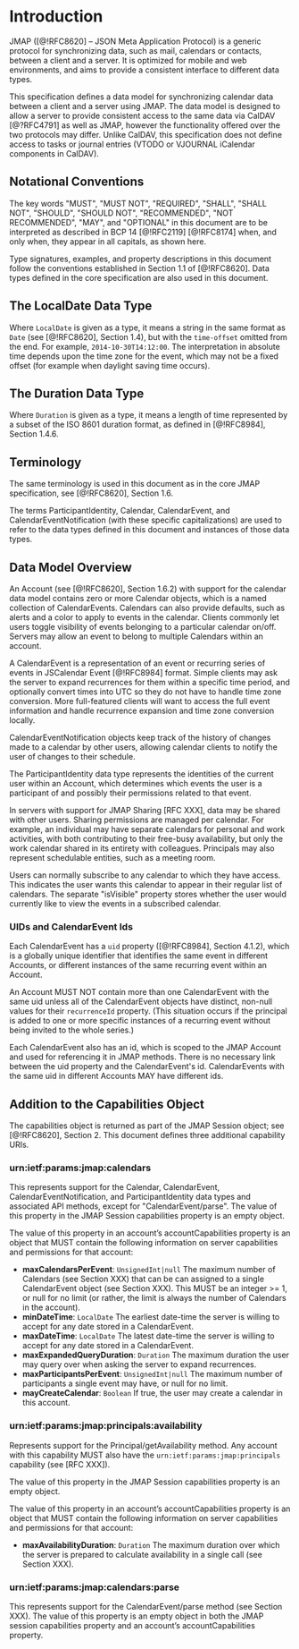 # Introduction

JMAP ([@!RFC8620] – JSON Meta Application Protocol) is a generic protocol for synchronizing data, such as mail, calendars or contacts, between a client and a server. It is optimized for mobile and web environments, and aims to provide a consistent interface to different data types.

This specification defines a data model for synchronizing calendar data between a client and a server using JMAP. The data model is designed to allow a server to provide consistent access to the same data via CalDAV [@?RFC4791] as well as JMAP, however the functionality offered over the two protocols may differ. Unlike CalDAV, this specification does not define access to tasks or journal entries (VTODO or VJOURNAL iCalendar components in CalDAV).

## Notational Conventions

The key words "MUST", "MUST NOT", "REQUIRED", "SHALL", "SHALL NOT", "SHOULD", "SHOULD NOT", "RECOMMENDED", "NOT RECOMMENDED", "MAY", and "OPTIONAL" in this document are to be interpreted as described in BCP 14 [@!RFC2119] [@!RFC8174] when, and only when, they appear in all capitals, as shown here.

Type signatures, examples, and property descriptions in this document follow the conventions established in Section 1.1 of [@!RFC8620].  Data types defined in the core specification are also used in this document.

## The LocalDate Data Type

Where `LocalDate` is given as a type, it means a string in the same format as `Date` (see [@!RFC8620], Section 1.4), but with the `time-offset` omitted from the end. For example, `2014-10-30T14:12:00`. The interpretation in absolute time depends upon the time zone for the event, which may not be a fixed offset (for example when daylight saving time occurs).

## The Duration Data Type

Where `Duration` is given as a type, it means a length of time represented by a subset of the ISO 8601 duration format, as defined in [@!RFC8984], Section 1.4.6.

## Terminology

The same terminology is used in this document as in the core JMAP specification, see [@!RFC8620], Section 1.6.

The terms ParticipantIdentity, Calendar, CalendarEvent, and CalendarEventNotification (with these specific capitalizations) are used to refer to the data types defined in this document and instances of those data types.

## Data Model Overview

An Account (see [@!RFC8620], Section 1.6.2) with support for the calendar data model contains zero or more Calendar objects, which is a named collection of CalendarEvents. Calendars can also provide defaults, such as alerts and a color to apply to events in the calendar. Clients commonly let users toggle visibility of events belonging to a particular calendar on/off. Servers may allow an event to belong to multiple Calendars within an account.

A CalendarEvent is a representation of an event or recurring series of events in JSCalendar Event [@!RFC8984] format. Simple clients may ask the server to expand recurrences for them within a specific time period, and optionally convert times into UTC so they do not have to handle time zone conversion. More full-featured clients will want to access the full event information and handle recurrence expansion and time zone conversion locally.

CalendarEventNotification objects keep track of the history of changes made to a calendar by other users, allowing calendar clients to notify the user of changes to their schedule.

The ParticipantIdentity data type represents the identities of the current user within an Account, which determines which events the user is a participant of and possibly their permissions related to that event.

In servers with support for JMAP Sharing [RFC XXX], data may be shared with other users. Sharing permissions are managed per calendar. For example, an individual may have separate calendars for personal and work activities, with both contributing to their free-busy availability, but only the work calendar shared in its entirety with colleagues. Principals may also represent schedulable entities, such as a meeting room.

Users can normally subscribe to any calendar to which they have access. This indicates the user wants this calendar to appear in their regular list of calendars. The separate "isVisible" property stores whether the user would currently like to view the events in a subscribed calendar.

### UIDs and CalendarEvent Ids

Each CalendarEvent has a `uid` property ([@!RFC8984], Section 4.1.2), which is a globally unique identifier that identifies the same event in different Accounts, or different instances of the same recurring event within an Account.

An Account MUST NOT contain more than one CalendarEvent with the same uid unless all of the CalendarEvent objects have distinct, non-null values for their `recurrenceId` property. (This situation occurs if the principal is added to one or more specific instances of a recurring event without being invited to the whole series.)

Each CalendarEvent also has an id, which is scoped to the JMAP Account and used for referencing it in JMAP methods. There is no necessary link between the uid property and the CalendarEvent's id. CalendarEvents with the same uid in different Accounts MAY have different ids.

## Addition to the Capabilities Object

The capabilities object is returned as part of the JMAP Session object; see [@!RFC8620], Section 2. This document defines three additional capability URIs.

### urn:ietf:params:jmap:calendars

This represents support for the Calendar, CalendarEvent, CalendarEventNotification, and ParticipantIdentity data types and associated API methods, except for "CalendarEvent/parse". The value of this property in the JMAP Session capabilities property is an empty object.

The value of this property in an account’s accountCapabilities property is an object that MUST contain the following information on server capabilities and permissions for that account:

- **maxCalendarsPerEvent**: `UnsignedInt|null`
  The maximum number of Calendars (see Section XXX) that can be can assigned to a single CalendarEvent object (see Section XXX). This MUST be an integer >= 1, or null for no limit (or rather, the limit is always the number of Calendars in the account).
- **minDateTime**: `LocalDate`
  The earliest date-time the server is willing to accept for any date stored in a CalendarEvent.
- **maxDateTime**: `LocalDate`
  The latest date-time the server is willing to accept for any date stored in a CalendarEvent.
- **maxExpandedQueryDuration**: `Duration`
  The maximum duration the user may query over when asking the server to expand recurrences.
- **maxParticipantsPerEvent**: `UnsignedInt|null`
  The maximum number of participants a single event may have, or null for no limit.
- **mayCreateCalendar**: `Boolean`
  If true, the user may create a calendar in this account.

### urn:ietf:params:jmap:principals:availability

Represents support for the Principal/getAvailability method. Any account with this capability MUST also have the `urn:ietf:params:jmap:principals` capability (see [RFC XXX]).

The value of this property in the JMAP Session capabilities property is an empty object.

The value of this property in an account’s accountCapabilities property is an object that MUST contain the following information on server capabilities and permissions for that account:

- **maxAvailabilityDuration**: `Duration`
  The maximum duration over which the server is prepared to calculate availability in a single call (see Section XXX).

### urn:ietf:params:jmap:calendars:parse

This represents support for the CalendarEvent/parse method (see Section XXX). The value of this property is an empty object in both the JMAP session capabilities property and an account’s accountCapabilities property.
